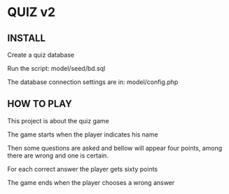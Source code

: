 # QUIZ v2

## INSTALL

Create a quiz database

Run the script: model/seed/bd.sql

The database connection settings are in: model/config.php

## HOW TO PLAY

This project is about the quiz game

The game starts when the player indicates his name

Then some questions are asked and bellow will appear four points, among there are wrong and one is certain.

For each correct answer the player gets sixty points

The game ends when the player chooses a wrong answer




